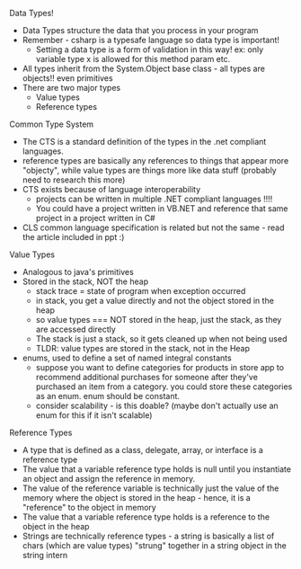 Data Types!
- Data Types structure the data that you process in your program
- Remember - csharp is a typesafe language so data type is important!
    - Setting a data type is a form of validation in this way! ex: only variable type x is allowed for this method param etc.
- All types inherit from the System.Object base class - all types are objects!! even primitives
- There are two major types
    - Value types
    - Reference types

Common Type System
- The CTS is a standard definition of the types in the .net compliant languages.
- reference types are basically any references to things that appear more "objecty", while value types are things more like data stuff (probably need to research this more)
- CTS exists because of language interoperability
    - projects can be written in multiple .NET compliant languages !!!!
    - You could have a project written in VB.NET and reference that same project in a project written in C#
- CLS common language specification is related but not the same - read the article included in ppt :)
    
Value Types
- Analogous to java's primitives
- Stored in the stack, NOT the heap
    - stack trace = state of program when exception occurred
    - in stack, you get a value directly and not the object stored in the heap
    - so value types === NOT stored in the heap, just the stack, as they are accessed directly
    - The stack is just a stack, so it gets cleaned up when not being used
    - TLDR: value types are stored in the stack, not in the Heap
- enums, used to define a set of named integral constants
    - suppose you want to define categories for products in store app to recommend additional purchases for someone after they've purchased an item from a category. you could store these categories as an enum. enum should be constant. 
    - consider scalability - is this doable? (maybe don't actually use an enum for this if it isn't scalable)

Reference Types
- A type that is defined as a class, delegate, array, or interface is a reference type
- The value that a variable reference type holds is null until you instantiate an object and assign the reference in memory.
- The value of the reference variable is technically just the value of the memory where the object is stored in the heap - hence, it is a "reference" to the object in memory
- The value that a variable reference type holds is a reference to the object in the heap
- Strings are technically reference types - a string is basically a list of chars (which are value types) "strung" together in a string object in the string intern